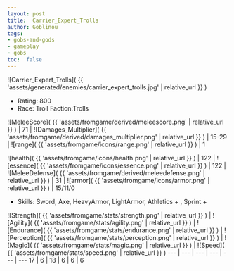 ```yaml
---
layout: post
title:  Carrier_Expert_Trolls
author: Goblinou
tags:
- gobs-and-gods
- gameplay
- gobs
toc:  false
---
```


![Carrier_Expert_Trolls]( {{ 'assets/generated/enemies/carrier_expert_trolls.jpg' | relative_url }} )
- Rating: 800
- Race: Troll  Faction:Trolls

![MeleeScore]( {{ 'assets/fromgame/derived/meleescore.png' | relative_url }} ) | 71 | ![Damages_Multiplier]( {{ 'assets/fromgame/derived/damages_multiplier.png' | relative_url }} ) | 15-29 | ![range]( {{ 'assets/fromgame/icons/range.png' | relative_url }} ) | 1


![health]( {{ 'assets/fromgame/icons/health.png' | relative_url }} ) | 122 | ![essence]( {{ 'assets/fromgame/icons/essence.png' | relative_url }} ) | 122 | ![MeleeDefense]( {{ 'assets/fromgame/derived/meleedefense.png' | relative_url }} ) | 31 | ![armor]( {{ 'assets/fromgame/icons/armor.png' | relative_url }} ) | 15/11/0

* Skills: Sword, Axe, HeavyArmor, LightArmor, Athletics + , Sprint + 

![Strength]( {{ 'assets/fromgame/stats/strength.png' | relative_url }} ) | ![Agility]( {{ 'assets/fromgame/stats/agility.png' | relative_url }} ) | ![Endurance]( {{ 'assets/fromgame/stats/endurance.png' | relative_url }} ) | ![Perception]( {{ 'assets/fromgame/stats/perception.png' | relative_url }} ) | ![Magic]( {{ 'assets/fromgame/stats/magic.png' | relative_url }} ) | ![Speed]( {{ 'assets/fromgame/stats/speed.png' | relative_url }} )
--- | --- | --- | --- | --- | ---
17 | 6 | 18 | 6 | 6 | 6
